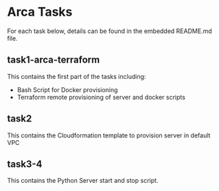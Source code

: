 # Arca Tasks
For each task below, details can be found in the embedded README.md file.

## task1-arca-terraform
This contains the first part of the tasks including:
* Bash Script for Docker provisioning
* Terraform remote provisioning of server and docker scripts

## task2
This contains the Cloudformation template to provision server in default VPC


## task3-4
This contains the Python Server start and stop script. 
